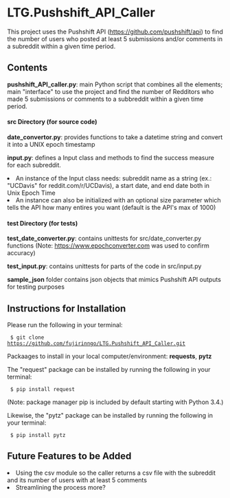# LTG.Pushshift_API_Caller
This project uses the Pushshift API (https://github.com/pushshift/api) to find the number of users who posted at least 5 submissions and/or comments in a subreddit within a given time period.

## Contents

**pushshift_API_caller.py**: main Python script that combines all the elements; main "interface" to use the project and find the number of Redditors who made 5 submissions or comments to a subbreddit within a given time period.

#### src Directory (for source code)

**date_convertor.py**: provides functions to take a datetime string and convert it into a UNIX epoch timestamp

**input.py**: defines a Input class and methods to find the success measure for each subreddit.
  
<li>An instance of the Input class needs: subreddit name as a string (ex.: "UCDavis" for reddit.com/r/UCDavis), a start date, and end date both in Unix Epoch Time
  
<li>An instance can also be initialized with an optional size parameter which tells the API how many entires you want (default is the API's max of 1000)

#### test Directory (for tests)
**test_date_converter.py**: contains unittests for src/date_converter.py functions (Note: https://www.epochconverter.com was used to confirm accuracy)

**test_input.py**: contains unittests for parts of the code in src/input.py

**sample_json** folder contains json objects that mimics Pushshift API outputs for testing purposes


## Instructions for Installation

Please run the following in your terminal:

<code> $ git clone https://github.com/fujirinngo/LTG.Pushshift_API_Caller.git </code>

Packaages to install in your local computer/environment: **requests**, **pytz**

The "request" package can be installed by running the following in your terminal:

<code> $ pip install request </code>

(Note: package manager pip is included by default starting with Python 3.4.)

Likewise, the "pytz" package can be installed by running the following in your terminal:

<code> $ pip install pytz </code>


## Future Features to be Added
<li>Using the csv module so the caller returns a csv file with the subreddit and its number of users with at least 5 comments
 
<li>Streamlining the process more?
  

